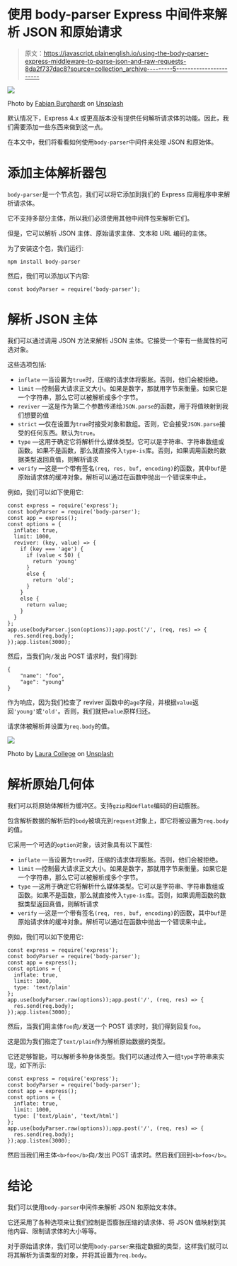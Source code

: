 # 使用 body-parser Express 中间件来解析 JSON 和原始请求

> 原文：<https://javascript.plainenglish.io/using-the-body-parser-express-middleware-to-parse-json-and-raw-requests-8da2f737dac8?source=collection_archive---------5----------------------->

![](img/001b77352e450cbbca59fdf20edab100.png)

Photo by [Fabian Burghardt](https://unsplash.com/@fabuchao?utm_source=medium&utm_medium=referral) on [Unsplash](https://unsplash.com?utm_source=medium&utm_medium=referral)

默认情况下，Express 4.x 或更高版本没有提供任何解析请求体的功能。因此，我们需要添加一些东西来做到这一点。

在本文中，我们将看看如何使用`body-parser`中间件来处理 JSON 和原始体。

# 添加主体解析器包

`body-parser`是一个节点包，我们可以将它添加到我们的 Express 应用程序中来解析请求体。

它不支持多部分主体，所以我们必须使用其他中间件包来解析它们。

但是，它可以解析 JSON 主体、原始请求主体、文本和 URL 编码的主体。

为了安装这个包，我们运行:

```
npm install body-parser
```

然后，我们可以添加以下内容:

```
const bodyParser = require('body-parser');
```

# 解析 JSON 主体

我们可以通过调用 JSON 方法来解析 JSON 主体。它接受一个带有一些属性的可选对象。

这些选项包括:

*   `inflate` —当设置为`true`时，压缩的请求体将膨胀。否则，他们会被拒绝。
*   `limit` —控制最大请求正文大小。如果是数字，那就用字节来衡量。如果它是一个字符串，那么它可以被解析成多个字节。
*   `reviver` —这是作为第二个参数传递给`JSON.parse`的函数，用于将值映射到我们想要的值
*   `strict` —仅在设置为`true`时接受对象和数组。否则，它会接受`JSON.parse`接受的任何东西。默认为`true`。
*   `type` —这用于确定它将解析什么媒体类型。它可以是字符串、字符串数组或函数。如果不是函数，那么就直接传入`type-is`库。否则，如果调用函数的数据类型返回真值，则解析请求
*   `verify` —这是一个带有签名`(req, res, buf, encoding)`的函数，其中`buf`是原始请求体的缓冲对象。解析可以通过在函数中抛出一个错误来中止。

例如，我们可以如下使用它:

```
const express = require('express');
const bodyParser = require('body-parser');
const app = express();
const options = {
  inflate: true,
  limit: 1000,
  reviver: (key, value) => {
    if (key === 'age') {
      if (value < 50) {
        return 'young'
      }
      else {
        return 'old';
      }
    }
    else {
      return value;
    }
  }
};
app.use(bodyParser.json(options));app.post('/', (req, res) => {
  res.send(req.body);
});app.listen(3000);
```

然后，当我们向`/`发出 POST 请求时，我们得到:

```
{
    "name": "foo",
    "age": "young"
}
```

作为响应，因为我们检查了 reviver 函数中的`age`字段，并根据`value`返回`'young'`或`'old'`。否则，我们就把`value`原样归还。

请求体被解析并设置为`req.body`的值。

![](img/49ab7fb51cfaac8a191ed096e82d181a.png)

Photo by [Laura College](https://unsplash.com/@laura_college?utm_source=medium&utm_medium=referral) on [Unsplash](https://unsplash.com?utm_source=medium&utm_medium=referral)

# 解析原始几何体

我们可以将原始体解析为缓冲区。支持`gzip`和`deflate`编码的自动膨胀。

包含解析数据的解析后的`body`被填充到`request`对象上，即它将被设置为`req.body`的值。

它采用一个可选的`option`对象，该对象具有以下属性:

*   `inflate` —当设置为`true`时，压缩的请求体将膨胀。否则，他们会被拒绝。
*   `limit` —控制最大请求正文大小。如果是数字，那就用字节来衡量。如果它是一个字符串，那么它可以被解析成多个字节。
*   `type` —这用于确定它将解析什么媒体类型。它可以是字符串、字符串数组或函数。如果不是函数，那么就直接传入`type-is`库。否则，如果调用函数的数据类型返回真值，则解析请求
*   `verify` —这是一个带有签名`(req, res, buf, encoding)`的函数，其中`buf`是原始请求体的缓冲对象。解析可以通过在函数中抛出一个错误来中止。

例如，我们可以如下使用它:

```
const express = require('express');
const bodyParser = require('body-parser');
const app = express();
const options = {
  inflate: true,
  limit: 1000,
  type: 'text/plain'
};
app.use(bodyParser.raw(options));app.post('/', (req, res) => {
  res.send(req.body);
});app.listen(3000);
```

然后，当我们用主体`foo`向`/`发送一个 POST 请求时，我们得到回复`foo`。

这是因为我们指定了`text/plain`作为解析原始数据的类型。

它还足够智能，可以解析多种身体类型。我们可以通过传入一组`type`字符串来实现，如下所示:

```
const express = require('express');
const bodyParser = require('body-parser');
const app = express();
const options = {
  inflate: true,
  limit: 1000,
  type: ['text/plain', 'text/html']
};
app.use(bodyParser.raw(options));app.post('/', (req, res) => {
  res.send(req.body);
});app.listen(3000);
```

然后当我们用主体`<b>foo</b>`向`/`发出 POST 请求时。然后我们回到`<b>foo</b>`。

# 结论

我们可以使用`body-parser`中间件来解析 JSON 和原始文本体。

它还采用了各种选项来让我们控制是否膨胀压缩的请求体、将 JSON 值映射到其他内容、限制请求体的大小等等。

对于原始请求体，我们可以使用`body-parser`来指定数据的类型，这样我们就可以将其解析为该类型的对象，并将其设置为`req.body`。